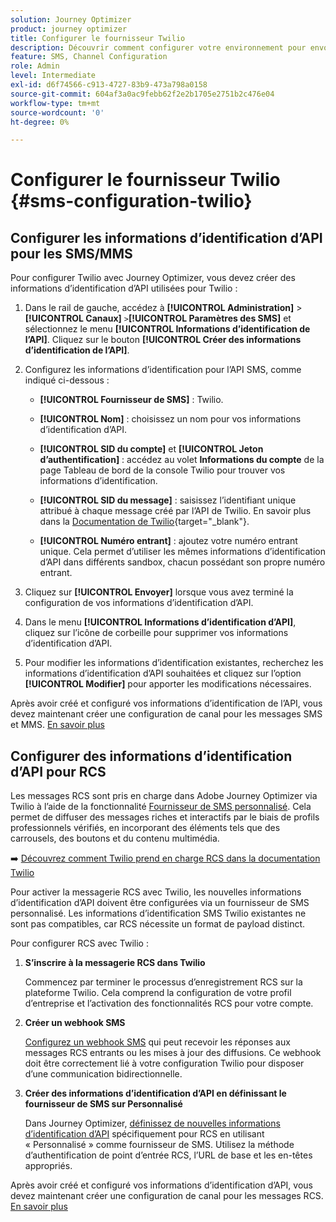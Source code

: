 ```yaml
---
solution: Journey Optimizer
product: journey optimizer
title: Configurer le fournisseur Twilio
description: Découvrir comment configurer votre environnement pour envoyer des messages SMS avec Journey Optimizer avec Twilio
feature: SMS, Channel Configuration
role: Admin
level: Intermediate
exl-id: d6f74566-c913-4727-83b9-473a798a0158
source-git-commit: 604af3a0ac9febb62f2e2b1705e2751b2c476e04
workflow-type: tm+mt
source-wordcount: '0'
ht-degree: 0%

---
```


# Configurer le fournisseur Twilio {#sms-configuration-twilio}

## Configurer les informations d’identification d’API pour les SMS/MMS

Pour configurer Twilio avec Journey Optimizer, vous devez créer des informations d’identification d’API utilisées pour Twilio :

1. Dans le rail de gauche, accédez à **[!UICONTROL Administration]** > **[!UICONTROL Canaux]** `>`**[!UICONTROL Paramètres des SMS]** et sélectionnez le menu **[!UICONTROL Informations d’identification de l’API]**. Cliquez sur le bouton **[!UICONTROL Créer des informations d’identification de l’API]**.

1. Configurez les informations d’identification pour l’API SMS, comme indiqué ci-dessous :

   * **[!UICONTROL Fournisseur de SMS]** : Twilio.

   * **[!UICONTROL Nom]** : choisissez un nom pour vos informations d’identification d’API.

   * **[!UICONTROL SID du compte]** et **[!UICONTROL Jeton d’authentification]** : accédez au volet **Informations du compte** de la page Tableau de bord de la console Twilio pour trouver vos informations d’identification.

   * **[!UICONTROL SID du message]** : saisissez l’identifiant unique attribué à chaque message créé par l’API de Twilio. En savoir plus dans la [Documentation de Twilio](https://support.twilio.com/hc/en-us/articles/223134387-What-is-a-Message-SID-){target="_blank"}.

   * **[!UICONTROL Numéro entrant]** : ajoutez votre numéro entrant unique. Cela permet d’utiliser les mêmes informations d’identification d’API dans différents sandbox, chacun possédant son propre numéro entrant.

1. Cliquez sur **[!UICONTROL Envoyer]** lorsque vous avez terminé la configuration de vos informations d’identification d’API.

1. Dans le menu **[!UICONTROL Informations d’identification d’API]**, cliquez sur l’icône de corbeille pour supprimer vos informations d’identification d’API.

1. Pour modifier les informations d’identification existantes, recherchez les informations d’identification d’API souhaitées et cliquez sur l’option **[!UICONTROL Modifier]** pour apporter les modifications nécessaires.

Après avoir créé et configuré vos informations d’identification de l’API, vous devez maintenant créer une configuration de canal pour les messages SMS et MMS. [En savoir plus](sms-configuration-surface.md)

## Configurer des informations d’identification d’API pour RCS

Les messages RCS sont pris en charge dans Adobe Journey Optimizer via Twilio à l’aide de la fonctionnalité [Fournisseur de SMS personnalisé](sms-configuration-custom.md). Cela permet de diffuser des messages riches et interactifs par le biais de profils professionnels vérifiés, en incorporant des éléments tels que des carrousels, des boutons et du contenu multimédia.

➡️ [Découvrez comment Twilio prend en charge RCS dans la documentation Twilio](https://www.twilio.com/docs/rcs)

Pour activer la messagerie RCS avec Twilio, les nouvelles informations d’identification d’API doivent être configurées via un fournisseur de SMS personnalisé. Les informations d’identification SMS Twilio existantes ne sont pas compatibles, car RCS nécessite un format de payload distinct.

Pour configurer RCS avec Twilio :

1. **S’inscrire à la messagerie RCS dans Twilio**

   Commencez par terminer le processus d’enregistrement RCS sur la plateforme Twilio. Cela comprend la configuration de votre profil d’entreprise et l’activation des fonctionnalités RCS pour votre compte.

1. **Créer un webhook SMS**

   [Configurez un webhook SMS](sms-configuration-custom.md#webhook) qui peut recevoir les réponses aux messages RCS entrants ou les mises à jour des diffusions. Ce webhook doit être correctement lié à votre configuration Twilio pour disposer d’une communication bidirectionnelle.

1. **Créer des informations d’identification d’API en définissant le fournisseur de SMS sur Personnalisé**

   Dans Journey Optimizer, [définissez de nouvelles informations d’identification d’API](sms-configuration-custom.md#api-credential) spécifiquement pour RCS en utilisant « Personnalisé » comme fournisseur de SMS. Utilisez la méthode d’authentification de point d’entrée RCS, l’URL de base et les en-têtes appropriés.

Après avoir créé et configuré vos informations d’identification d’API, vous devez maintenant créer une configuration de canal pour les messages RCS. [En savoir plus](sms-configuration-surface.md)







